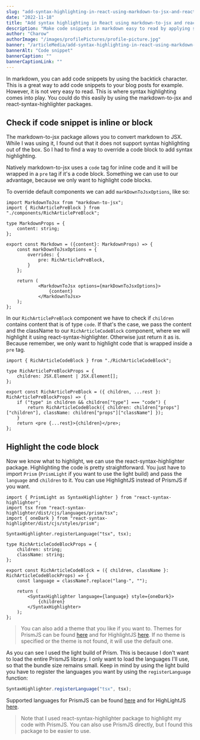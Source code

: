 ```yaml
---
slug: "add-syntax-highlighting-in-react-using-markdown-to-jsx-and-react-syntax-highlighter"
date: "2022-11-18"
title: "Add syntax highlighting in React using markdown-to-jsx and react-syntax-highlighter"
description: "Make code snippets in markdown easy to read by applying syntax highlighting using the markdown-to-jsx and react-syntax-highlighter packages."
author: "Charow"
authorImage: "/images/profilePictures/profile-picture.jpg"
banner: "/articleMedia/add-syntax-highlighting-in-react-using-markdown-to-jsx-and-react-syntax-highlighter/banner.jpg"
bannerAlt: "Code snippet"
bannerCaption: ""
bannerCaptionLink: ""
---
```


In markdown, you can add code snippets by using the backtick character. This is a great way to add code snippets to your blog posts for example. However, it is not very easy to read. This is where syntax highlighting comes into play. You could do this easily by using the markdown-to-jsx and react-syntax-highlighter packages. 

## Check if code snippet is inline or block

The markdown-to-jsx package allows you to convert markdown to JSX. While I was using it, I found out that it does not support syntax highlighting out of the box. So I had to find a way to override a code block to add syntax highlighting. 

Natively markdown-to-jsx uses a `code` tag for inline code and it will be wrapped in a `pre` tag if it's a code block. Something we can use to our advantage, because we only want to highlight code blocks. 

To override default components we can add `markDownToJsxOptions`, like so:  

```tsx
import MarkdownToJsx from "markdown-to-jsx";
import { RichArticlePreBlock } from "./components/RichArticlePreBlock";

type MarkdownProps = {
    content: string;
};

export const Markdown = ({content}: MarkdownProps) => {
    const markDownToJsxOptions = {
        overrides: {
            pre: RichArticlePreBlock,
        }
    };

    return (
            <MarkdownToJsx options={markDownToJsxOptions}>
                {content}
            </MarkdownToJsx>
    );
};
```

In our `RichArticlePreBlock` component we have to check if `children` contains content that is of type `code`. If that's the case, we pass the content and the className to our `RichArticleCodeBlock` component, where we will highlight it using react-syntax-highlighter. Otherwise just return it as is. Because remember, we only want to highlight code that is wrapped inside a `pre` tag. 

```tsx
import { RichArticleCodeBlock } from "./RichArticleCodeBlock";

type RichArticlePreBlockProps = {
    children: JSX.Element | JSX.Element[];
};

export const RichArticlePreBlock = ({ children, ...rest }: RichArticlePreBlockProps) => {
    if ("type" in children && children["type"] === "code") {
        return RichArticleCodeBlock({ children: children["props"]["children"], className: children["props"]["className"] });
    }
    return <pre {...rest}>{children}</pre>;
};
```

## Highlight the code block
Now we know what to highlight, we can use the react-syntax-highlighter package. Highlighting the code is pretty straightforward. You just have to import `Prism` (`PrismLight` if you want to use the light build) and pass the `language` and `children` to it. You can use HighlightJS instead of PrismJS if you want. 

```tsx
import { PrismLight as SyntaxHighlighter } from "react-syntax-highlighter";
import tsx from "react-syntax-highlighter/dist/cjs/languages/prism/tsx";
import { oneDark } from "react-syntax-highlighter/dist/cjs/styles/prism";

SyntaxHighlighter.registerLanguage("tsx", tsx);

type RichArticleCodeBlockProps = {
    children: string;
    className: string;
};

export const RichArticleCodeBlock = ({ children, className }: RichArticleCodeBlockProps) => {
    const language = className?.replace("lang-", "");

    return (
        <SyntaxHighlighter language={language} style={oneDark}>
            {children}
        </SyntaxHighlighter>
    );
};
```

> You can also add a theme that you like if you want to. Themes for PrismJS can be found [here](https://github.com/react-syntax-highlighter/react-syntax-highlighter/blob/master/AVAILABLE_STYLES_PRISM.MD) and for HighlightJS [here](https://github.com/react-syntax-highlighter/react-syntax-highlighter/blob/master/AVAILABLE_STYLES_HLJS.MD). If no theme is specified or the theme is not found, it will use the default one. 

As you can see I used the light build of Prism. This is because I don't want to load the entire PrismJS library. I only want to load the languages I'll use, so that the bundle size remains small. Keep in mind by using the light build you have to register the languages you want by using the `registerLanguage` function: 

```jsx
SyntaxHighlighter.registerLanguage("tsx", tsx);
```

Supported languages for PrismJS can be found [here](https://github.com/react-syntax-highlighter/react-syntax-highlighter/blob/master/AVAILABLE_LANGUAGES_PRISM.MD) and for HighLightJS [here](https://github.com/react-syntax-highlighter/react-syntax-highlighter/blob/master/AVAILABLE_LANGUAGES_HLJS.MD). 

> Note that I used react-syntax-highlighter package to highlight my code with PrismJS. You can also use PrismJS directly, but I found this package to be easier to use.